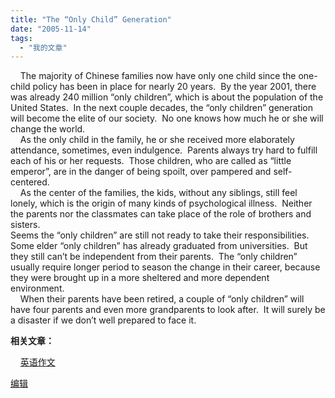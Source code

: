 ```yaml
---
title: "The “Only Child” Generation"
date: "2005-11-14"
tags: 
  - "我的文章"
---
```


    The majority of Chinese families now have only one child since the one-child policy has been in place for nearly 20 years.  By the year 2001, there was already 240 million “only children”, which is about the population of the United States.  In the next couple decades, the “only children” generation will become the elite of our society.  No one knows how much he or she will change the world.  
    As the only child in the family, he or she received more elaborately attendance, sometimes, even indulgence.  Parents always try hard to fulfill each of his or her requests.  Those children, who are called as “little emperor”, are in the danger of being spoilt, over pampered and self-centered.  
    As the center of the families, the kids, without any siblings, still feel lonely, which is the origin of many kinds of psychological illness.  Neither the parents nor the classmates can take place of the role of brothers and sisters.  
Seems the “only children” are still not ready to take their responsibilities.  Some elder “only children” has already graduated from universities.  But they still can’t be independent from their parents.  The “only children” usually require longer period to season the change in their career, because they were brought up in a more sheltered and more dependent environment.  
    When their parents have been retired, a couple of “only children” will have four parents and even more grandparents to look after.  It will surely be a disaster if we don’t well prepared to face it.

**相关文章：**

    [英语作文](http://spaces.msn.com/ruanqizhen/blog/cns!5852D4F797C53FB6!1074.entry)

[编辑](http://spaces.msn.com/ruanqizhen/PersonalSpace.aspx?_c11_BlogPart_handle=cns!1pU-rgQVTuuWM1TX8W8PfmDA!1090&_c11_BlogPart_blogpart=blogentry&_c=BlogPart&_c02_owner=1)
